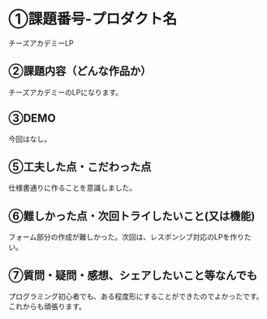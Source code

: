 # ①課題番号-プロダクト名

チーズアカデミーLP

## ②課題内容（どんな作品か）

チーズアカデミーのLPになります。

## ③DEMO

今回はなし。


## ⑤工夫した点・こだわった点

仕様書通りに作ることを意識しました。

## ⑥難しかった点・次回トライしたいこと(又は機能)

フォーム部分の作成が難しかった。次回は、レスポンシブ対応のLPを作りたい。

## ⑦質問・疑問・感想、シェアしたいこと等なんでも

プログラミング初心者でも、ある程度形にすることができたのでよかったです。
これからも頑張ります。